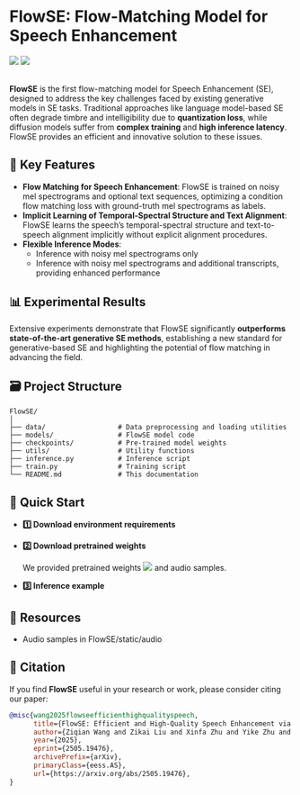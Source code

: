 # FlowSE: Flow-Matching Model for Speech Enhancement

<div>
    <a href="https://arxiv.org/abs/2505.19476"><img src="https://img.shields.io/badge/arXiv-Paper-<COLOR>.svg"></a>
    <a href="https://huggingface.co/flowse/wenetspeech4tts_Premium.pt.tar"><img src="https://img.shields.io/badge/%F0%9F%A4%97%20HuggingFace-FlowSE-pink"></a>
</div>
<br>


**FlowSE** is the first flow-matching model for Speech Enhancement (SE), designed to address the key challenges faced by existing generative models in SE tasks. Traditional approaches like language model-based SE often degrade timbre and intelligibility due to **quantization loss**, while diffusion models suffer from **complex training** and **high inference latency**. FlowSE provides an efficient and innovative solution to these issues.

## 🔑 Key Features
- **Flow Matching for Speech Enhancement**: FlowSE is trained on noisy mel spectrograms and optional text sequences, optimizing a condition flow matching loss with ground-truth mel spectrograms as labels.
- **Implicit Learning of Temporal-Spectral Structure and Text Alignment**: FlowSE learns the speech’s temporal-spectral structure and text-to-speech alignment implicitly without explicit alignment procedures.
- **Flexible Inference Modes**:
  - Inference with noisy mel spectrograms only
  - Inference with noisy mel spectrograms and additional transcripts, providing enhanced performance

## 📊 Experimental Results
Extensive experiments demonstrate that FlowSE significantly **outperforms state-of-the-art generative SE methods**, establishing a new standard for generative-based SE and highlighting the potential of flow matching in advancing the field.

## 🗃️ Project Structure
```plaintext
FlowSE/
│
├── data/                  # Data preprocessing and loading utilities
├── models/                # FlowSE model code
├── checkpoints/           # Pre-trained model weights
├── utils/                 # Utility functions
├── inference.py           # Inference script
├── train.py               # Training script
└── README.md              # This documentation
```


## 🚀 Quick Start

- **1️⃣ Download environment requirements**


- **2️⃣ Download pretrained weights**

  We provided pretrained weights <a href="https://huggingface.co/flowse/wenetspeech4tts_Premium.pt.tar"><img src="https://img.shields.io/badge/%F0%9F%A4%97%20HuggingFace-FlowSE-pink"></a>  and audio samples.
  
- **3️⃣ Inference example**


## 📁 Resources
  - Audio samples in FlowSE/static/audio


## 📖 Citation

If you find **FlowSE** useful in your research or work, please consider citing our paper:

```bibtex
@misc{wang2025flowseefficienthighqualityspeech,
      title={FlowSE: Efficient and High-Quality Speech Enhancement via Flow Matching}, 
      author={Ziqian Wang and Zikai Liu and Xinfa Zhu and Yike Zhu and Mingshuai Liu and Jun Chen and Longshuai Xiao and Chao Weng and Lei Xie},
      year={2025},
      eprint={2505.19476},
      archivePrefix={arXiv},
      primaryClass={eess.AS},
      url={https://arxiv.org/abs/2505.19476}, 
}
